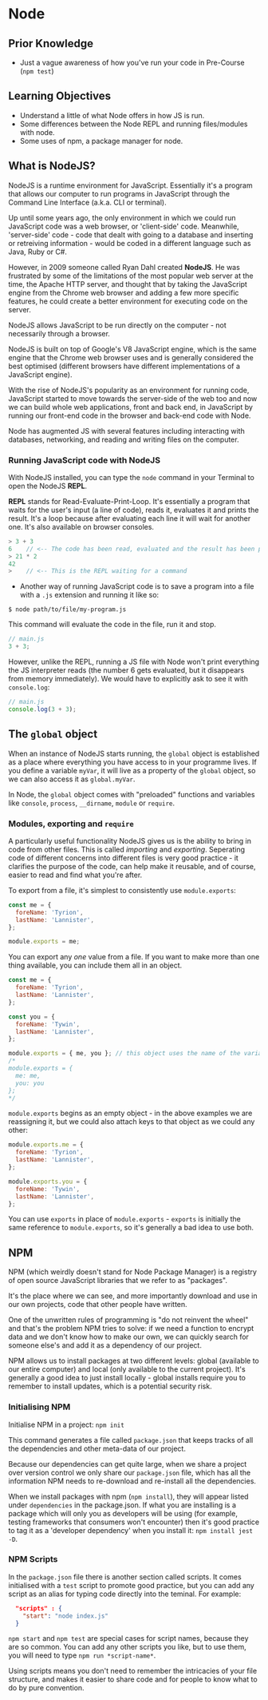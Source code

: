 # Node

## Prior Knowledge

- Just a vague awareness of how you've run your code in Pre-Course (`npm test`)

## Learning Objectives

- Understand a little of what Node offers in how JS is run.
- Some differences between the Node REPL and running files/modules with node.
- Some uses of npm, a package manager for node.

## What is NodeJS?

NodeJS is a runtime environment for JavaScript. Essentially it's a program that allows our computer to run programs in JavaScript through the Command Line Interface (a.k.a. CLI or terminal).

Up until some years ago, the only environment in which we could run JavaScript code was a web browser, or 'client-side' code. Meanwhile, 'server-side' code - code that dealt with going to a database and inserting or retreiving information - would be coded in a different language such as Java, Ruby or C#.

However, in 2009 someone called Ryan Dahl created **NodeJS**. He was frustrated by some of the limitations of the most popular web server at the time, the Apache HTTP server, and thought that by taking the JavaScript engine from the Chrome web browser and adding a few more specific features, he could create a better environment for executing code on the server.

NodeJS allows JavaScript to be run directly on the computer - not necessarily through a browser.

NodeJS is built on top of Google's V8 JavaScript engine, which is the same engine that the Chrome web browser uses and is generally considered the best optimised (different browsers have different implementations of a JavaScript engine).

With the rise of NodeJS's popularity as an environment for running code, JavaScript started to move towards the server-side of the web too and now we can build whole web applications, front and back end, in JavaScript by running our front-end code in the browser and back-end code with Node.

Node has augmented JS with several features including interacting with databases, networking, and reading and writing files on the computer.

### Running JavaScript code with NodeJS

With NodeJS installed, you can type the `node` command in your Terminal to open the NodeJS **REPL**.

**REPL** stands for Read-Evaluate-Print-Loop. It's essentially a program that waits for the user's input (a line of code), reads it, evaluates it and prints the result. It's a loop because after evaluating each line it will wait for another one. It's also available on browser consoles.

```javascript
> 3 + 3
6    // <-- The code has been read, evaluated and the result has been printed
> 21 * 2
42
>    // <-- This is the REPL waiting for a command
```

- Another way of running JavaScript code is to save a program into a file with a `.js` extension and running it like so:

```
$ node path/to/file/my-program.js
```

This command will evaluate the code in the file, run it and stop.

```javascript
// main.js
3 + 3;
```

However, unlike the REPL, running a JS file with Node won't print everything the JS interpreter reads (the number 6 gets evaluated, but it disappears from memory immediately). We would have to explicitly ask to see it with `console.log`:

```javascript
// main.js
console.log(3 + 3);
```

## The `global` object

When an instance of NodeJS starts running, the `global` object is established as a place where everything you have access to in your programme lives. If you define a variable `myVar`, it will live as a property of the `global` object, so we can also access it as `global.myVar`.

In Node, the `global` object comes with "preloaded" functions and variables like `console`, `process`, `__dirname`, `module` or `require`.

### Modules, exporting and `require`

A particularly useful functionality NodeJS gives us is the ability to bring in code from other files. This is called _importing_ and _exporting_. Seperating code of different concerns into different files is very good practice - it clarifies the purpose of the code, can help make it reusable, and of course, easier to read and find what you're after.

To export from a file, it's simplest to consistently use `module.exports`:

```js
const me = {
  foreName: 'Tyrion',
  lastName: 'Lannister',
};

module.exports = me;
```

You can export any _one_ value from a file. If you want to make more than one thing available, you can include them all in an object.

```js
const me = {
  foreName: 'Tyrion',
  lastName: 'Lannister',
};

const you = {
  foreName: 'Tywin',
  lastName: 'Lannister',
};

module.exports = { me, you }; // this object uses the name of the variable as the key to access it too. It's equivalent to:
/*
module.exports = { 
  me: me,
  you: you
};
*/
```

`module.exports` begins as an empty object - in the above examples we are reassigning it, but we could also attach keys to that object as we could any other:

```js
module.exports.me = {
  foreName: 'Tyrion',
  lastName: 'Lannister',
};

module.exports.you = {
  foreName: 'Tywin',
  lastName: 'Lannister',
};
```

You can use `exports` in place of `module.exports` - `exports` is initially the same reference to `module.exports`, so it's generally a bad idea to use both.

## NPM

NPM (which weirdly doesn't stand for Node Package Manager) is a registry of open source JavaScript libraries that we refer to as "packages".

It's the place where we can see, and more importantly download and use in our own projects, code that other people have written.

One of the unwritten rules of programming is "do not reinvent the wheel" and that's the problem NPM tries to solve: if we need a function to encrypt data and we don't know how to make our own, we can quickly search for someone else's and add it as a dependency of our project.

NPM allows us to install packages at two different levels: global (available to our entire computer) and local (only available to the current project). It's generally a good idea to just install locally - global installs require you to remember to install updates, which is a potential security risk.

### Initialising NPM

Initialise NPM in a project: `npm init`

This command generates a file called `package.json` that keeps tracks of all the dependencies and other meta-data of our project.

Because our dependencies can get quite large, when we share a project over version control we only share our `package.json` file, which has all the information NPM needs to re-download and re-install all the dependencies.

When we install packages with npm (`npm install`), they will appear listed under `dependencies` in the package.json. If what you are installing is a package which will only you as developers will be using (for example, testing frameworks that consumers won't encounter) then it's good practice to tag it as a 'developer dependency' when you install it: `npm install jest -D`.

### NPM Scripts

In the `package.json` file there is another section called scripts. It comes initialised with a `test` script to promote good practice, but you can add any script as an alias for typing code directly into the teminal. For example:

```json
  "scripts" : {
    "start": "node index.js"
  }
```

`npm start` and `npm test` are special cases for script names, because they are so common. You can add any other scripts you like, but to use them, you will need to type `npm run *script-name*`.

Using scripts means you don't need to remember the intricacies of your file structure, and makes it easier to share code and for people to know what to do by pure convention.
